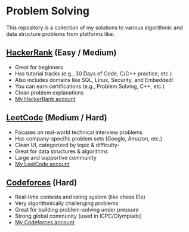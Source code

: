 # Problem Solving
This repository is a collection of my solutions to various algorithmic and data structure problems from platforms like:
## [HackerRank](https://www.hackerrank.com/) (Easy / Medium)
- Great for beginners
- Has tutorial tracks (e.g., 30 Days of Code, C/C++ practice, etc.)
- Also includes domains like SQL, Linux, Security, and Embedded!
- You can earn certifications (e.g., Problem Solving, C++, etc.)
- Clean problem explanations
- [My HackerRank account](https://www.hackerrank.com/profile/abdulrhman_baha1)
## [LeetCode](https://leetcode.com/) (Medium / Hard)
- Focuses on real-world technical interview problems
- Has company-specific problem sets (Google, Amazon, etc.)
- Clean UI, categorized by topic & difficulty- 
- Great for data structures & algorithms
- Large and supportive community
- [My LeetCode account](https://leetcode.com/u/abdulrhman-bahaa/)
## [Codeforces](https://codeforces.com/) (Hard)
- Real-time contests and rating system (like chess Elo)
- Very algorithmically challenging problems
- Great for building problem-solving under pressure
- Strong global community (used in ICPC/Olympiads)
- [My Codeforces account](https://codeforces.com/profile/Abdulrhman-bahaa)



